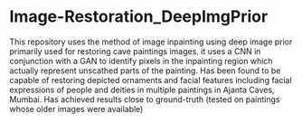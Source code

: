 # Image-Restoration_DeepImgPrior
This repository uses the method of image inpainting using deep image prior primarily used for restoring cave paintings images. it uses a CNN in conjunction with a GAN to identify pixels in the inpainting region which actually represent unscathed parts of the painting. Has been found to be capable of restoring depicted ornaments and facial features including facial expressions of people and deities in multiple paintings in Ajanta Caves, Mumbai. Has achieved results close to ground-truth (tested on paintings whose older images were available)
